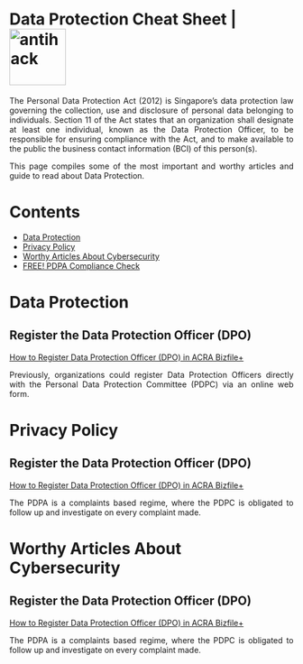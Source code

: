 # Data Protection Cheat Sheet | <img width="100" src="https://www.antihack.me/public/demoassets/images/logo.png" alt="antihack">


<p align="justify">The Personal Data Protection Act (2012) is Singapore’s data protection law governing the collection, use and disclosure of personal data belonging to individuals.  Section 11 of the Act states that an organization shall designate at least one individual, known as the Data Protection Officer, to be responsible for ensuring compliance with the Act, and to make available to the public the business contact information (BCI) of this person(s).</p>

<p align="justify">This page compiles some of the most important and worthy articles and guide to read about Data Protection.</p>

# Contents
* [Data Protection](/README.md#data-protection)
* [Privacy Policy](/README.md#privacy-policy)
* [Worthy Articles About Cybersecurity](/README.md#worthy-articles-about-cybersecurity)
* [FREE! PDPA Compliance Check](/README.md#pdpa-compliance-check)




# Data Protection

## Register the Data Protection Officer (DPO)
[How to Register Data Protection Officer (DPO) in ACRA Bizfile+](/README.md#https://www.privacy.com.sg/resources/register-data-protection-officer-dpo/)<p align="justify">Previously, organizations could register Data Protection Officers directly with the Personal Data Protection Committee (PDPC) via an online web form.</p>


# Privacy Policy

## Register the Data Protection Officer (DPO)
[How to Register Data Protection Officer (DPO) in ACRA Bizfile+](/README.md#https://www.privacy.com.sg/resources/register-data-protection-officer-dpo/)<p align="justify">The PDPA is a complaints based regime, where the PDPC is obligated to follow up and investigate on every complaint made.</p>

# Worthy Articles About Cybersecurity

## Register the Data Protection Officer (DPO)
[How to Register Data Protection Officer (DPO) in ACRA Bizfile+](/README.md#https://www.privacy.com.sg/resources/register-data-protection-officer-dpo/)<p align="justify">The PDPA is a complaints based regime, where the PDPC is obligated to follow up and investigate on every complaint made.</p>




